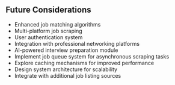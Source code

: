 ## Future Considerations

- Enhanced job matching algorithms
- Multi-platform job scraping
- User authentication system
- Integration with professional networking platforms
- AI-powered interview preparation module
- Implement job queue system for asynchronous scraping tasks
- Explore caching mechanisms for improved performance
- Design system architecture for scalability
- Integrate with additional job listing sources